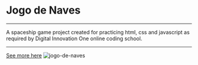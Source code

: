 # Jogo de Naves
***
A spaceship game project created for practicing html, css and javascript as required by Digital Innovation One online coding school.

***
[See more here](https://willson-alflen.github.io/dio-project-jogoDeNaves/)
![jogo-de-naves](https://user-images.githubusercontent.com/87523872/159161164-12954146-26f4-4276-a27a-a1ce4deb6239.png)
